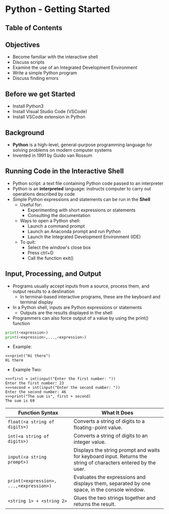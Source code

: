 # Python - Getting Started

## Table of Contents

## Objectives

- Become familiar with the interactive shell
- Discuss scripts
- Examine the use of an Integrated Development Environment
- Write a simple Python program
- Discuss finding errors 

## Before we get Started

- Install Python3
- Install Visual Studio Code (VSCode)
- Install VSCode extension in Python

## Background

- **Python** is a high-level, general-purpose programming language for solving problems on modern computer systems
- Invented in 1991 by Guido van Rossum

## Running Code in the Interactive Shell

- Python script: a text file containing Python code passed to an interpreter
- Python is an **interpreted** language: instructs computer to carry out operations described by code
- Simple Python expressions and statements can be run in the **Shell**
    - Useful for:
        - Experimenting with short expressions or statements
        - Consulting the documentation
    - Ways to open a Python shell:
        - Launch a command prompt
        - Launch an Anaconda prompt and run Python
        - Launch the Integrated Development Environment (IDE)
    - To quit:
        - Select the window's close box
        - Press ctrl+D
        - Call the function exit()

## Input, Processing, and Output

- Programs usually accept inputs from a source, process them, and output results to a destination
    - In terminal-based interactive programs, these are the keyboard and terminal display
- In a Python shell, inputs are Python expressions or statements
    - Outputs are the results displayed in the shell
- Programmers can also force output of a value by using the print() function
```python
print(<expression>)
print(<expression>,...,<expression>)        
```
- Example:
```shell
>>>print("Hi there")
Hi there
```
- Example Two:
```shell
>>>first = int(input("Enter the first number: "))
Enter the first number: 23
>>>second = int(input("Enter the second number: "))
Enter the second number: 46
>>>print("The sum is", first + second)
The sum is 69
```
| Function Syntax                       | What It Does                                                                 |
|---------------------------------------|------------------------------------------------------------------------------|
| `float(<a string of digits>)`         | Converts a string of digits to a floating-point value.                        |
| `int(<a string of digits>)`           | Converts a string of digits to an integer value.                              |
| `input(<a string prompt>)`            | Displays the string prompt and waits for keyboard input. Returns the string of characters entered by the user. |
| `print(<expression>, ...,<expression>)`| Evaluates the expressions and displays them, separated by one space, in the console window. |
| `<string 1> + <string 2>`             | Glues the two strings together and returns the result.                        |

